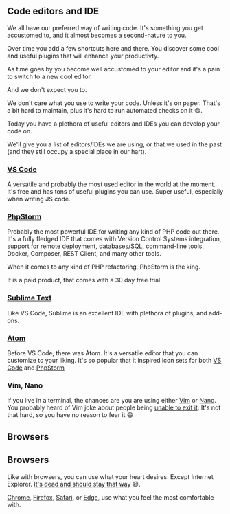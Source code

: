 ## Code editors and IDE

We all have our preferred way of writing code. It's something you get accustomed to, and it almost becomes a second-nature to you.


Over time you add a few shortcuts here and there. You discover some cool and useful plugins that will enhance your productivty.

As time goes by you become well accustomed to your editor and it's a pain to switch to a new cool editor.

And we don't expect you to.

We don't care what you use to write your code. Unless it's on paper. That's a bit hard to maintain, plus it's hard to run automated checks on it 😄.

Today you have a plethora of useful editors and IDEs you can develop your code on.

We'll give you a list of editors/IDEs we are using, or that we used in the past (and they still occupy a special place in our hart).

### [VS Code](https://code.visualstudio.com/)

A versatile and probably the most used editor in the world at the moment. It's free and has tons of useful plugins you can use. Super useful, especially when writing JS code.

### [PhpStorm](https://www.jetbrains.com/phpstorm/)

Probably the most powerful IDE for writing any kind of PHP code out there. It's a fully fledged IDE that comes with Version Control Systems integration, support for remote deployment, databases/SQL, command-line tools, Docker, Composer, REST Client, and many other tools.

When it comes to any kind of PHP refactoring, PhpStorm is the king.

It is a paid product, that comes with a 30 day free trial.

### [Sublime Text](https://www.sublimetext.com/)

Like VS Code, Sublime is an excellent IDE with plethora of plugins, and add-ons.

 ### [Atom](https://atom.io/)

Before VS Code, there was Atom. It's a versatile editor that you can customize to your liking. It's so popular that it inspired icon sets for both [VS Code](https://marketplace.visualstudio.com/items?itemName=emroussel.atom-icons) and [PhpStorm](https://plugins.jetbrains.com/plugin/10044-atom-material-icons)

 ### Vim, Nano
If you live in a terminal, the chances are you are using either [Vim](https://www.vim.org/) or [Nano](https://en.wikipedia.org/wiki/GNU_nano). You probably heard of Vim joke about people being [unable to exit it](https://stackoverflow.com/q/11828270/629127). It's not that hard, so you have no reason to fear it 😄

## Browsers

## Browsers

Like with browsers, you can use what your heart desires. Except Internet Explorer. [It's dead and should stay that way](https://docs.microsoft.com/en-us/lifecycle/announcements/internet-explorer-11-end-of-support) 😅.

[Chrome](https://www.google.com/chrome/), [Firefox](https://www.mozilla.org/en-US/firefox/new/), [Safari](https://www.apple.com/safari/), or [Edge](https://www.microsoft.com/en-us/edge), use what you feel the most comfortable with.